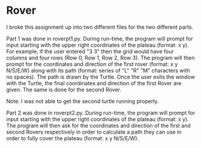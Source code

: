 # Rover

I broke this assignment up into two different files for the two different parts.

Part 1 was done in roverpt1.py. During run-time, the program will prompt for input starting with the upper right coordinates of the plateau (format: x y). For example, if the user entered "3 3" then the grid would have four columns and four rows (Row 0, Row 1, Row 2, Row 3). The program will then prompt for the coordinates and direction of the first rover (format: x y N/S/E/W) along with its path (format: series of "L" "R" "M" characters with no spaces). The path is drawn by the Turtle. Once the user exits the window with the Turtle, the final coordinates and direction of the first Rover are given. The same is done for the second Rover. 

Note: I was not able to get the second turtle running properly. 

Part 2 was done in roverpt2.py. During run-time, the program will prompt for input starting with the upper right coordinates of the plateau (format: x y). The program will then ask for the coordinates and direction of the first and second Rovers respectively in order to calculate a path they can use in order to fully cover the plateau (format: x y N/S/E/W). 
